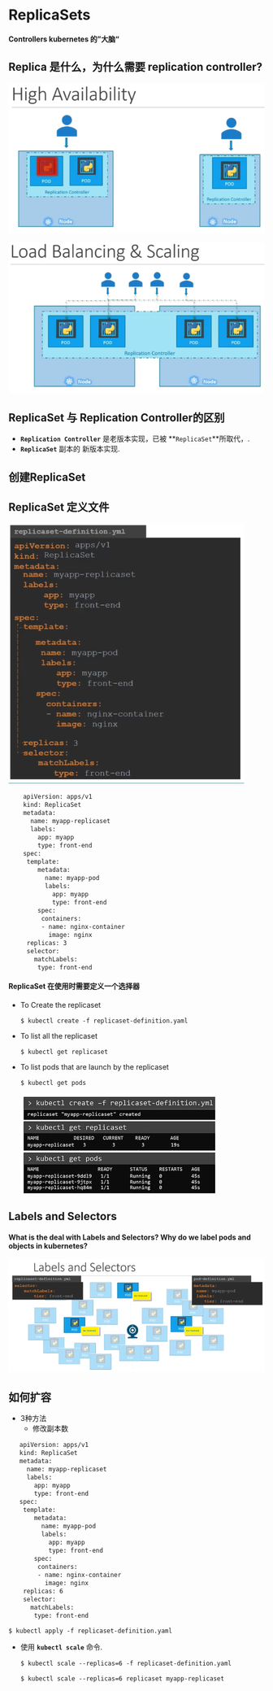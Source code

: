 # ReplicaSets

#### Controllers kubernetes 的”大脑“

## Replica 是什么，为什么需要 replication controller?

  ![rc](../../images/rc.PNG)
  
  ![rc1](../../images/rc1.PNG)
  
## ReplicaSet 与 Replication Controller的区别
- **`Replication Controller`** 是老版本实现，已被 **`ReplicaSet`**所取代，.
- **`ReplicaSet`**  副本的 新版本实现.

## 创建ReplicaSet
  
## ReplicaSet 定义文件

   ![rs](../../images/rs.PNG)

```
    apiVersion: apps/v1
    kind: ReplicaSet
    metadata:
      name: myapp-replicaset
      labels:
        app: myapp
        type: front-end
    spec:
     template:
        metadata:
          name: myapp-pod
          labels:
            app: myapp
            type: front-end
        spec:
         containers:
         - name: nginx-container
           image: nginx
     replicas: 3
     selector:
       matchLabels:
        type: front-end
 ```
#### ReplicaSet 在使用时需要定义一个选择器
   
  - To Create the replicaset
    ```
    $ kubectl create -f replicaset-definition.yaml
    ```
  - To list all the replicaset
    ```
    $ kubectl get replicaset
    ```
  - To list pods that are launch by the replicaset
    ```
    $ kubectl get pods
    ```
   
    ![rs1](../../images/rs1.PNG)
    
## Labels and Selectors
#### What is the deal with Labels and Selectors? Why do we label pods and objects in kubernetes?

  ![labels](../../images/labels.PNG)
  
## 如何扩容
- 3种方法
  - 修改副本数
 ```
    apiVersion: apps/v1
    kind: ReplicaSet
    metadata:
      name: myapp-replicaset
      labels:
        app: myapp
        type: front-end
    spec:
     template:
        metadata:
          name: myapp-pod
          labels:
            app: myapp
            type: front-end
        spec:
         containers:
         - name: nginx-container
           image: nginx
     replicas: 6
     selector:
       matchLabels:
        type: front-end
```

  ```
  $ kubectl apply -f replicaset-definition.yaml
  ```
- 使用  **`kubectl scale`** 命令.
  ```
  $ kubectl scale --replicas=6 -f replicaset-definition.yaml
  ```
  ```
  $ kubectl scale --replicas=6 replicaset myapp-replicaset
  ```
